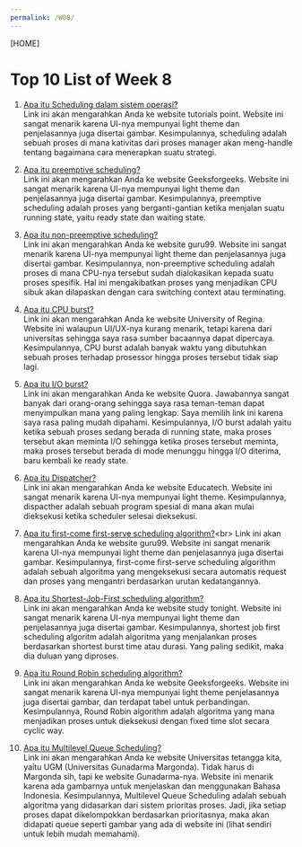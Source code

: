 ```yaml
---
permalink: /W08/
---
```

[HOME]
<br>
# Top 10 List of Week 8

1. [Apa itu Scheduling dalam sistem operasi?](https://www.tutorialspoint.com/operating_system/os_process_scheduling.htm)<br>
Link ini akan mengarahkan Anda ke website tutorials point. Website ini sangat menarik karena UI-nya mempunyai light theme dan penjelasannya juga disertai gambar. Kesimpulannya, scheduling adalah sebuah proses di mana kativitas dari proses manager akan meng-handle tentang bagaimana cara menerapkan suatu strategi.

2. [Apa itu preemptive scheduling?](https://www.geeksforgeeks.org/preemptive-and-non-preemptive-scheduling/)<br>
Link ini akan mengarahkan Anda ke website Geeksforgeeks. Website ini sangat menarik karena UI-nya mempunyai light theme dan penjelasannya juga disertai gambar. Kesimpulannya, preemptive scheduling adalah proses yang berganti-gantian ketika menjalan suatu running state, yaitu ready state dan waiting state.

3. [Apa itu non-preemptive scheduling?](https://www.guru99.com/preemptive-vs-non-preemptive-scheduling.html)<br>
Link ini akan mengarahkan Anda ke website guru99. Website ini sangat menarik karena UI-nya mempunyai light theme dan penjelasannya juga disertai gambar. Kesimpulannya, non-preemptive scheduling adalah proses di mana CPU-nya tersebut sudah dialokasikan kepada suatu proses spesifik. Hal ini mengakibatkan proses yang menjadikan CPU sibuk akan dilapaskan dengan cara switching context atau terminating.

4. [Apa itu CPU burst?](http://www2.cs.uregina.ca/~hamilton/courses/330/notes/scheduling/scheduling.html#:~:text=CPU%20burst%3A%20the%20amount%20of,it%20is%20no%20longer%20ready)<br>
Link ini akan mengarahkan Anda ke website University of Regina. Website ini walaupun UI/UX-nya kurang menarik, tetapi karena dari universitas sehingga saya rasa sumber bacaannya dapat dipercaya. Kesimpulannya, CPU burst adalah banyak waktu yang dibutuhkan sebuah proses terhadap prosessor hingga proses tersebut tidak siap lagi.

5. [Apa itu I/O burst?](https://qr.ae/pN9eHF)<br>
Link ini akan mengarahkan Anda ke website Quora. Jawabannya sangat banyak dari orang-orang sehingga saya rasa teman-teman dapat menyimpulkan mana yang paling lengkap. Saya memilih link ini karena saya rasa paling mudah dipahami. Kesimpulannya, I/O burst adalah yaitu ketika sebuah proses sedang berada di running state, maka proses tersebut akan meminta I/O sehingga ketika proses tersebut meminta, maka proses tersebut berada di mode menunggu hingga I/O diterima, baru kembali ke ready state.

6. [Apa itu Dispatcher?](https://educatech.in/explain-dispatcher-in-operating-system/#:~:text=The%20dispatcher%20is%20the%20module,program%20to%20restart%20that%20program)<br>
Link ini akan mengarahkan Anda ke website Educatech. Website ini sangat menarik karena UI-nya mempunyai light theme. Kesimpulannya, dispacther adalah sebuah program spesial di mana akan mulai dieksekusi ketika scheduler selesai dieksekusi.

7. [Apa itu first-come first-serve scheduling algorithm?](https://www.guru99.com/fcfs-scheduling.html#:~:text=First%20Come%20First%20Serve%20(FCFS,in%20order%20of%20their%20arrival.&text=In%20this%20type%20of%20algorithm,managed%20with%20a%20FIFO%20queue.))<br>
Link ini akan mengarahkan Anda ke website guru99. Website ini sangat menarik karena UI-nya mempunyai light theme dan penjelasannya juga disertai gambar. Kesimpulannya, first-come first-serve scheduling algorithm adalah sebuah algoritma yang mengeksekusi secara automatis request dan proses yang mengantri berdasarkan urutan kedatangannya.

8. [Apa itu Shortest-Job-First scheduling algorithm?](https://www.studytonight.com/operating-system/shortest-job-first)<br>
Link ini akan mengarahkan Anda ke website study tonight. Website ini sangat menarik karena UI-nya mempunyai light theme dan penjelasannya juga disertai gambar. Kesimpulannya, shortest job first scheduling algoritm adalah algoritma yang menjalankan proses berdasarkan shortest burst time atau durasi. Yang paling sedikit, maka dia duluan yang diproses.

9.  [Apa itu Round Robin scheduling algorithm?](https://www.geeksforgeeks.org/program-round-robin-scheduling-set-1/)<br>
Link ini akan mengarahkan Anda ke website Geeksforgeeks. Website ini sangat menarik karena UI-nya mempunyai light theme penjelasannya juga disertai gambar, dan terdapat tabel untuk perbandingan. Kesimpulannya, Round Robin algorithm adalah algoritma yang mana menjadikan proses untuk dieksekusi dengan fixed time slot secara cyclic way.

10. [Apa itu Multilevel Queue Scheduling?](http://ftp.gunadarma.ac.id/linux/docs/v06/Kuliah/SistemOperasi/BUKU/SistemOperasi-4.X-1/ch14s06.html)<br>
Link ini akan mengarahkan Anda ke website Universitas tetangga kita, yaitu UGM (Universitas Gunadarma Margonda). Tidak harus di Margonda sih, tapi ke website Gunadarma-nya. Website ini menarik karena ada gambarnya untuk menjelaskan dan menggunakan Bahasa Indonesia. Kesimpulannya, Multilevel Queue Scheduling adalah sebuah algoritma yang didasarkan dari sistem prioritas proses. Jadi, jika setiap proses dapat dikelompokkan berdasarkan prioritasnya, maka akan didapati queue seperti gambar yang ada di website ini (lihat sendiri untuk lebih mudah memahami).